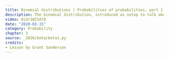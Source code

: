 ```yaml
---
title: Binomial distributions | Probabilities of probabilities, part 1
description: The binomial distribution, introduced as setup to talk about the beta distribution
video: 8idr1WZ1A7Q
date: "2020-03-15"
category: Probability
chapter: 3
source: _2020/beta/beta1.py
credits:
- Lesson by Grant Sanderson
---
```

